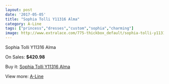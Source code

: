 ```yaml
---
layout: post
date: '2017-05-05'
title: "Sophia Tolli Y11316 Alma"
category: A-Line
tags: ["princess","dresses","custom","sophia","charming"]
image: http://www.extralace.com/775-thickbox_default/sophia-tolli-y11316-alma.jpg
---
```

Sophia Tolli Y11316 Alma

On Sales: **$420.98**
<a href="https://www.extralace.com/a-line/368-sophia-tolli-y11316-alma.html"><amp-img layout="responsive" width="600" height="600" src="//www.extralace.com/775-thickbox_default/sophia-tolli-y11316-alma.jpg" alt="Sophia Tolli Y11316 Alma 0" /></a>
<a href="https://www.extralace.com/a-line/368-sophia-tolli-y11316-alma.html"><amp-img layout="responsive" width="600" height="600" src="//www.extralace.com/776-thickbox_default/sophia-tolli-y11316-alma.jpg" alt="Sophia Tolli Y11316 Alma 1" /></a>

Buy it: [Sophia Tolli Y11316 Alma](https://www.extralace.com/a-line/368-sophia-tolli-y11316-alma.html "Sophia Tolli Y11316 Alma")

View more: [A-Line](https://www.extralace.com/2-a-line "A-Line")
